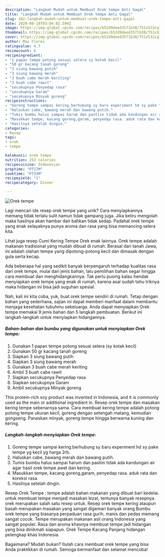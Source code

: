 ```yaml
---
description: "Langkah Mudah untuk Membuat Orek tempe Anti Gagal"
title: "Langkah Mudah untuk Membuat Orek tempe Anti Gagal"
slug: 182-langkah-mudah-untuk-membuat-orek-tempe-anti-gagal
date: 2020-08-18T03:04:02.594Z
image: https://img-global.cpcdn.com/recipes/b52d9deed3571b38/751x532cq70/orek-tempe-foto-resep-utama.jpg
thumbnail: https://img-global.cpcdn.com/recipes/b52d9deed3571b38/751x532cq70/orek-tempe-foto-resep-utama.jpg
cover: https://img-global.cpcdn.com/recipes/b52d9deed3571b38/751x532cq70/orek-tempe-foto-resep-utama.jpg
author: Max Flores
ratingvalue: 4.7
reviewcount: 6
recipeingredient:
- "1 papan tempe potong sesuai selera sy kotak kecil"
- "50 gr kacang tanah goreng"
- "3 siung bawang putih"
- "3 siung bawang merah"
- "3 buah cabe merah keriting"
- "3 buah cabe rawit"
- "secukupnya Penyedap rasa"
- "secukupnya Garam"
- "secukupnya Minyak goreng"
recipeinstructions:
- "Goreng tempe sampai kering.berhubung sy baru experiment hd sy pake tempe yg kecil yg harga 2rb."
- "Haluskan cabe, bawang merah dan bawang putih."
- "Tumis bumbu halus sampai harum dan pastiin tidak ada kandungan air agar hasil orek tempe awet dan kering."
- "Masukkan tempe, kacang goreng,garam, penyedap rasa. aduk rata dan koreksi rasa."
- "Hasilnya setelah dingin."
categories:
- Resep
tags:
- orek
- tempe

katakunci: orek tempe 
nutrition: 253 calories
recipecuisine: Indonesian
preptime: "PT17M"
cooktime: "PT33M"
recipeyield: "1"
recipecategory: Dinner

---
```



![Orek tempe](https://img-global.cpcdn.com/recipes/b52d9deed3571b38/751x532cq70/orek-tempe-foto-resep-utama.jpg)

Lagi mencari ide resep orek tempe yang unik? Cara menyiapkannya memang tidak terlalu sulit namun tidak gampang juga. Jika keliru mengolah maka hasilnya akan hambar dan bahkan tidak sedap. Padahal orek tempe yang enak selayaknya punya aroma dan rasa yang bisa memancing selera kita.

Lihat juga resep Cumi Kering Tempe Orek enak lainnya. Orek tempe adalah makanan tradisional yang mudah dibuat di rumah. Berasal dari tanah Jawa, ini adalah olahan tempe yang dipotong-potong kecil dan dimasak dengan gula serta kecap.

Ada beberapa hal yang sedikit banyak berpengaruh terhadap kualitas rasa dari orek tempe, mulai dari jenis bahan, lalu pemilihan bahan segar hingga cara membuat dan menghidangkannya. Tak perlu pusing kalau hendak menyiapkan orek tempe yang enak di rumah, karena asal sudah tahu triknya maka hidangan ini bisa jadi suguhan spesial.


Nah, kali ini kita coba, yuk, buat orek tempe sendiri di rumah. Tetap dengan bahan yang sederhana, sajian ini dapat memberi manfaat dalam membantu menjaga kesehatan tubuhmu sekeluarga. Anda dapat menyiapkan Orek tempe memakai 9 jenis bahan dan 5 langkah pembuatan. Berikut ini langkah-langkah untuk menyiapkan hidangannya.

<!--inarticleads1-->

##### Bahan-bahan dan bumbu yang digunakan untuk menyiapkan Orek tempe:

1. Gunakan 1 papan tempe potong sesuai selera (sy kotak kecil)
1. Gunakan 50 gr kacang tanah goreng
1. Siapkan 3 siung bawang putih
1. Siapkan 3 siung bawang merah
1. Gunakan 3 buah cabe merah keriting
1. Ambil 3 buah cabe rawit
1. Siapkan secukupnya Penyedap rasa
1. Siapkan secukupnya Garam
1. Ambil secukupnya Minyak goreng


This protein-rich soy product was invented in Indonesia, and it is commonly used as the main or additional ingredient in. Resep orek tempe dan masakan kering tempe sebenarnya sama. Cara membuat kering tempe adalah potong potong tempe ukuran kecil, goreng dengan setengah matang, kemudian gongseng. Panaskan minyak, goreng tempe hingga berwarna kuning dan kering. 

<!--inarticleads2-->

##### Langkah-langkah menyiapkan Orek tempe:

1. Goreng tempe sampai kering.berhubung sy baru experiment hd sy pake tempe yg kecil yg harga 2rb.
1. Haluskan cabe, bawang merah dan bawang putih.
1. Tumis bumbu halus sampai harum dan pastiin tidak ada kandungan air agar hasil orek tempe awet dan kering.
1. Masukkan tempe, kacang goreng,garam, penyedap rasa. aduk rata dan koreksi rasa.
1. Hasilnya setelah dingin.


Resep Orek Tempe : tempe adalah bahan makanan yang dibuat bari kedelai. untuk membuat tempe menjadi masakan lezat, tentunya banyak resepnya. orek merupakan salah satu resep untuk. Resep orek tempe kering ataupun basah merupakan masakan yang sangat digemari banyak orang Bumbu orek tempe yang biasanya perpaduan rasa gurih, manis dan pedas memang sangat cocok. Tempe merupakan makanan asli orang Indonesia yang sangat populer. Rasa dan aroma khasnya membuat tempe jadi hidangan yang bisa dinikmati siapapun. Orek Tempe Kacang Panjang hidangan pelengkap khas Indonesia. 

Bagaimana? Mudah bukan? Itulah cara membuat orek tempe yang bisa Anda praktikkan di rumah. Semoga bermanfaat dan selamat mencoba!
